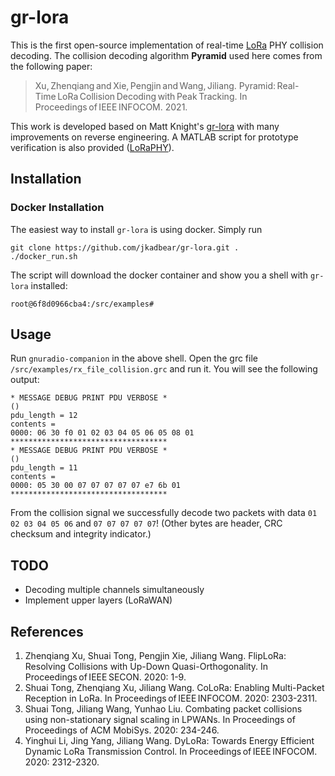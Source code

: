 # gr-lora
This is the first open-source implementation of real-time [LoRa](https://en.wikipedia.org/wiki/LoRa) PHY collision decoding.
The collision decoding algorithm **Pyramid** used here comes from the following paper:

> Xu, Zhenqiang and Xie, Pengjin and Wang, Jiliang. Pyramid: Real-Time LoRa Collision Decoding with Peak Tracking. In Proceedings of IEEE INFOCOM. 2021.

This work is developed based on Matt Knight's [gr-lora](https://github.com/jkadbear/gr-lora) with many improvements on reverse engineering.
A MATLAB script for prototype verification is also provided ([LoRaPHY](https://github.com/jkadbear/LoRaPHY)).

## Installation
### Docker Installation
The easiest way to install `gr-lora` is using docker. Simply run
```
git clone https://github.com/jkadbear/gr-lora.git .
./docker_run.sh
```

The script will download the docker container and show you a shell with `gr-lora` installed:
```
root@6f8d0966cba4:/src/examples#
```

## Usage
Run `gnuradio-companion` in the above shell.
Open the grc file `/src/examples/rx_file_collision.grc` and run it.
You will see the following output:
```
* MESSAGE DEBUG PRINT PDU VERBOSE *
()
pdu_length = 12
contents = 
0000: 06 30 f0 01 02 03 04 05 06 05 08 01 
***********************************
* MESSAGE DEBUG PRINT PDU VERBOSE *
()
pdu_length = 11
contents = 
0000: 05 30 00 07 07 07 07 07 e7 6b 01 
***********************************
```
From the collision signal we successfully decode two packets with data `01 02 03 04 05 06` and `07 07 07 07 07`!
(Other bytes are header, CRC checksum and integrity indicator.)

## TODO
- Decoding multiple channels simultaneously
- Implement upper layers (LoRaWAN)

## References
1. Zhenqiang Xu, Shuai Tong, Pengjin Xie, Jiliang Wang. FlipLoRa: Resolving Collisions with Up-Down Quasi-Orthogonality. In Proceedings of IEEE SECON. 2020: 1-9.
2. Shuai Tong, Zhenqiang Xu, Jiliang Wang. CoLoRa: Enabling Multi-Packet Reception in LoRa. In Proceedings of IEEE INFOCOM. 2020: 2303-2311.
3. Shuai Tong, Jiliang Wang, Yunhao Liu. Combating packet collisions using non-stationary signal scaling in LPWANs. In Proceedings of Proceedings of ACM MobiSys. 2020: 234-246.
4. Yinghui Li, Jing Yang, Jiliang Wang. DyLoRa: Towards Energy Efficient Dynamic LoRa Transmission Control. In Proceedings of IEEE INFOCOM. 2020: 2312-2320.
